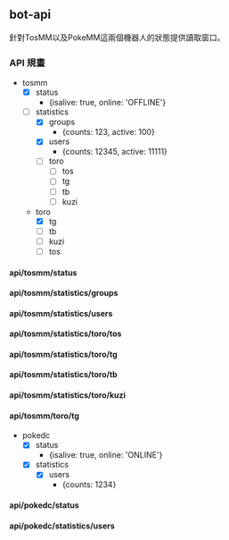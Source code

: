 ## bot-api
針對TosMM以及PokeMM這兩個機器人的狀態提供讀取窗口。

### API 規畫
* tosmm
    * [x] status
        * {isalive: true, online: 'OFFLINE'}
    * [ ] statistics
        * [x] groups
            * {counts: 123, active: 100}
        * [x] users
            * {counts: 12345, active: 11111}
        * [ ] toro
            * [ ] tos
            * [ ] tg
            * [ ] tb
            * [ ] kuzi
    * toro
        * [x] tg
        * [ ] tb
        * [ ] kuzi
        * [ ] tos

#### api/tosmm/status
#### api/tosmm/statistics/groups
#### api/tosmm/statistics/users
#### api/tosmm/statistics/toro/tos
#### api/tosmm/statistics/toro/tg
#### api/tosmm/statistics/toro/tb
#### api/tosmm/statistics/toro/kuzi
#### api/tosmm/toro/tg

* pokedc
    * [x] status
        * {isalive: true, online: 'ONLINE'}
    * [x] statistics
        * [x] users
            * {counts: 1234}
#### api/pokedc/status
#### api/pokedc/statistics/users
